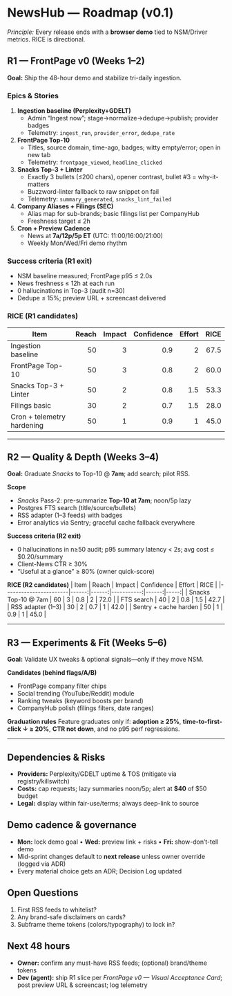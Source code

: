 # NewsHub — Roadmap (v0.1)
*Principle:* Every release ends with a **browser demo** tied to NSM/Driver metrics. RICE is directional.

## R1 — FrontPage v0 (Weeks 1–2)
**Goal:** Ship the 48-hour demo and stabilize tri-daily ingestion.

### Epics & Stories
1) **Ingestion baseline (Perplexity+GDELT)**
   - Admin “Ingest now”; stage→normalize→dedupe→publish; provider badges
   - Telemetry: `ingest_run`, `provider_error`, `dedupe_rate`
2) **FrontPage Top-10**
   - Titles, source domain, time-ago, badges; witty empty/error; open in new tab
   - Telemetry: `frontpage_viewed`, `headline_clicked`
3) **Snacks Top-3 + Linter**
   - Exactly 3 bullets (≤200 chars), opener contrast, bullet #3 = why-it-matters
   - Buzzword-linter fallback to raw snippet on fail
   - Telemetry: `summary_generated`, `snacks_lint_failed`
4) **Company Aliases + Filings (SEC)**
   - Alias map for sub-brands; basic filings list per CompanyHub
   - Freshness target ≤ 2h
5) **Cron + Preview Cadence**
   - News at **7a/12p/5p ET** (UTC: 11:00/16:00/21:00)
   - Weekly Mon/Wed/Fri demo rhythm

### Success criteria (R1 exit)
- NSM baseline measured; FrontPage p95 ≤ 2.0s
- News freshness ≤ 12h at each run
- 0 hallucinations in Top-3 (audit n=30)
- Dedupe ≤ 15%; preview URL + screencast delivered

### RICE (R1 candidates)
| Item                       | Reach | Impact | Confidence | Effort | RICE |
|---------------------------|------:|------:|-----------:|------:|-----:|
| Ingestion baseline        | 50    | 3     | 0.9        | 2     | 67.5 |
| FrontPage Top-10          | 50    | 3     | 0.8        | 2     | 60.0 |
| Snacks Top-3 + Linter     | 50    | 2     | 0.8        | 1.5   | 53.3 |
| Filings basic             | 30    | 2     | 0.7        | 1.5   | 28.0 |
| Cron + telemetry hardening| 50    | 1     | 0.9        | 1     | 45.0 |

---

## R2 — Quality & Depth (Weeks 3–4)
**Goal:** Graduate *Snacks* to Top-10 @ **7am**; add search; pilot RSS.

**Scope**
- *Snacks* Pass-2: pre-summarize **Top-10 at 7am**; noon/5p lazy
- Postgres FTS search (title/source/bullets)
- RSS adapter (1–3 feeds) with badges
- Error analytics via Sentry; graceful cache fallback everywhere

**Success criteria (R2 exit)**
- 0 hallucinations in n≥50 audit; p95 summary latency < 2s; avg cost ≤ $0.20/summary
- Client-News CTR ≥ 30%
- “Useful at a glance” ≥ 80% (owner quick-score)

**RICE (R2 candidates)**
| Item                   | Reach | Impact | Confidence | Effort | RICE |
|-----------------------|------:|------:|-----------:|------:|-----:|
| Snacks Top-10 @ 7am   | 60    | 3     | 0.8        | 2     | 72.0 |
| FTS search            | 40    | 2     | 0.8        | 1.5   | 42.7 |
| RSS adapter (1–3)     | 30    | 2     | 0.7        | 1     | 42.0 |
| Sentry + cache harden | 50    | 1     | 0.9        | 1     | 45.0 |

---

## R3 — Experiments & Fit (Weeks 5–6)
**Goal:** Validate UX tweaks & optional signals—only if they move NSM.

**Candidates (behind flags/A/B)**
- FrontPage company filter chips
- Social trending (YouTube/Reddit) module
- Ranking tweaks (keyword boosts per brand)
- CompanyHub polish (filings filters, date ranges)

**Graduation rules**
Feature graduates only if: **adoption ≥ 25%**, **time-to-first-click ↓ ≥ 20%**, **CTR not down**, and no p95 perf regressions.

---

## Dependencies & Risks
- **Providers:** Perplexity/GDELT uptime & TOS (mitigate via registry/killswitch)
- **Costs:** cap requests; lazy summaries noon/5p; alert at **$40** of $50 budget
- **Legal:** display within fair-use/terms; always deep-link to source

## Demo cadence & governance
- **Mon:** lock demo goal • **Wed:** preview link + risks • **Fri:** show-don’t-tell demo  
- Mid-sprint changes default to **next release** unless owner override (logged via ADR)
- Every material choice gets an ADR; Decision Log updated

## Open Questions
1) First RSS feeds to whitelist?  
2) Any brand-safe disclaimers on cards?  
3) Subframe theme tokens (colors/typography) to lock in?

## Next 48 hours
- **Owner:** confirm any must-have RSS feeds; (optional) brand/theme tokens  
- **Dev (agent):** ship R1 slice per *FrontPage v0 — Visual Acceptance Card*; post preview URL & screencast; log telemetry